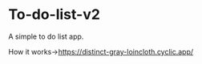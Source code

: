 # To-do-list-v2

A simple to do list app.

How it works->https://distinct-gray-loincloth.cyclic.app/
